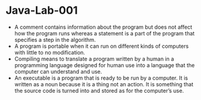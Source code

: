 # Java-Lab-001


* A comment contains information about the program but does not affect how the program runs whereas a statement is a part of the program that specifies a step in the algorithm.
* A program is portable when it can run on different kinds of computers with little to no modification.
* Compiling means to translate a program written by a human in a programming language designed for human use into a language that the computer can understand and use.
* An executable is a program that is ready to be run by a computer. It is written as a noun because it is a thing not an action. It is something that the source code is turned into and stored as for the computer’s use.

